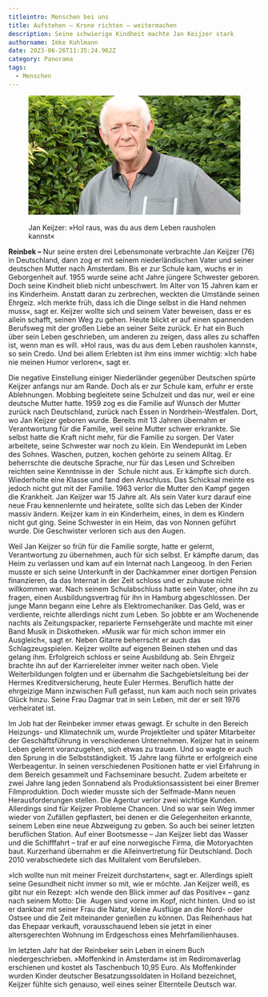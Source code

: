 ```yaml
---
titleintro: Menschen bei uns
title: Aufstehen – Krone richten – weitermachen
description: Seine schwierige Kindheit machte Jan Keijzer stark
authorname: Imke Kuhlmann
date: 2023-06-26T11:35:24.962Z
category: Panorama
tags:
  - Menschen
---
```

<figure>
  <img src="/static/media/2023-26-06-Keijzer-Jan.jpg">
  <figcaption>

Jan Keijzer: »Hol raus, was du aus dem Leben rausholen kannst«

  </figcaption>
</figure>

**Reinbek –** Nur seine ersten drei Lebensmonate verbrachte Jan Keijzer (76) in Deutschland, dann zog er mit seinem niederländischen Vater und seiner deutschen Mutter nach Amsterdam. Bis er zur Schule kam, wuchs er in Geborgenheit auf. 1955 wurde seine acht Jahre jüngere Schwester geboren. Doch seine Kindheit blieb nicht unbeschwert. Im Alter von 15 Jahren kam er ins Kinderheim. Anstatt daran zu zerbrechen, weckten die Umstände seinen Ehrgeiz. »Ich merkte früh, dass ich die Dinge selbst in die Hand nehmen muss«, sagt er. Keijzer wollte sich und seinem Vater beweisen, dass er es allein schafft, seinen Weg zu gehen. Heute blickt er auf einen spannenden Berufsweg mit der großen Liebe an seiner Seite zurück. Er hat ein Buch über sein Leben geschrieben, um anderen zu zeigen, dass alles zu schaffen ist, wenn man es will. »Hol raus, was du aus dem Leben rausholen kannst«, so sein Credo. Und bei allem Erlebten ist ihm eins immer wichtig: »Ich habe nie meinen Humor verloren«, sagt er. 

Die negative Einstellung einiger Niederländer gegenüber Deutschen spürte Keijzer anfangs nur am Rande. Doch als er zur Schule kam, erfuhr er erste Ablehnungen. Mobbing begleitete seine Schulzeit und das nur, weil er eine deutsche Mutter hatte. 1959 zog es die Familie auf Wunsch der Mutter zurück nach Deutschland, zurück nach Essen in Nordrhein-Westfalen. Dort, wo Jan Keijzer geboren wurde. Bereits mit 13 Jahren übernahm er Verantwortung für die Familie, weil seine Mutter schwer erkrankte. Sie selbst hatte die Kraft nicht mehr, für die Familie zu sorgen. Der Vater arbeitete, seine Schwester war noch zu klein. Ein Wendepunkt im Leben des Sohnes. Waschen, putzen, kochen gehörte zu seinem Alltag. Er beherrschte die deutsche Sprache, nur für das Lesen und Schreiben reichten seine Kenntnisse in der  Schule nicht aus. Er kämpfte sich durch. Wiederholte eine Klasse und fand den Anschluss. Das Schicksal meinte es jedoch nicht gut mit der Familie. 1963 verlor die Mutter den Kampf gegen die Krankheit. Jan Keijzer war 15 Jahre alt. Als sein Vater kurz darauf eine neue Frau kennenlernte und heiratete, sollte sich das Leben der Kinder massiv ändern. Keijzer kam in ein Kinderheim, eines, in dem es Kindern nicht gut ging. Seine Schwester in ein Heim, das von Nonnen geführt wurde. Die Geschwister verloren sich aus den Augen. 

Weil Jan Keijzer so früh für die Familie sorgte, hatte er gelernt, Verantwortung zu übernehmen, auch für sich selbst. Er kämpfte darum, das Heim zu verlassen und kam auf ein Internat nach Langeoog. In den Ferien musste er sich seine Unterkunft in der Dachkammer einer dortigen Pension finanzieren, da das Internat in der Zeit schloss und er zuhause nicht willkommen war. Nach seinem Schulabschluss hatte sein Vater, ohne ihn zu fragen, einen Ausbildungsvertrag für ihn in Hamburg abgeschlossen. Der junge Mann begann eine Lehre als Elektromechaniker. Das Geld, was er verdiente, reichte allerdings nicht zum Leben. So jobbte er am Wochenende nachts als Zeitungspacker, reparierte Fernsehgeräte und machte mit einer Band Musik in Diskotheken. »Musik war für mich schon immer ein Ausgleich«, sagt er. Neben Gitarre beherrscht er auch das Schlagzeugspielen. Keijzer wollte auf eigenen Beinen stehen und das gelang ihm. Erfolgreich schloss er seine Ausbildung ab. Sein Ehrgeiz brachte ihn auf der Karriereleiter immer weiter nach oben. Viele Weiterbildungen folgten und er übernahm die Sachgebietsleitung bei der Hermes Kreditversicherung, heute Euler Hermes. Beruflich hatte der ehrgeizige Mann inzwischen Fuß gefasst, nun kam auch noch sein privates Glück hinzu. Seine Frau Dagmar trat in sein Leben, mit der er seit 1976 verheiratet ist. 

Im Job hat der Reinbeker immer etwas gewagt. Er schulte in den Bereich Heizungs- und Klimatechnik um, wurde Projektleiter und später Mitarbeiter der Geschäftsführung in verschiedenen Unternehmen. Keijzer hat in seinem Leben gelernt voranzugehen, sich etwas zu trauen. Und so wagte er auch den Sprung in die Selbstständigkeit. 15 Jahre lang führte er erfolgreich eine Werbeagentur. In seinen verschiedenen Positionen hatte er viel Erfahrung in dem Bereich gesammelt und Fachseminare besucht. Zudem arbeitete er zwei Jahre lang jeden Sonnabend als Produktionsassistent bei einer Bremer Filmproduktion. Doch wieder musste sich der Selfmade-Mann neuen Herausforderungen stellen. Die Agentur verlor zwei wichtige Kunden. Allerdings sind für Keijzer Probleme Chancen. Und so war sein Weg immer wieder von Zufällen gepflastert, bei denen er die Gelegenheiten erkannte, seinem Leben eine neue Abzweigung zu geben. So auch bei seiner letzten beruflichen Station. Auf einer Bootsmesse – Jan Keijzer liebt das Wasser und die Schifffahrt – traf er auf eine norwegische Firma, die Motoryachten baut. Kurzerhand übernahm er die Alleinvertretung für Deutschland. Doch 2010 verabschiedete sich das Mulitalent vom Berufsleben. 

»Ich wollte nun mit meiner Freizeit durchstarten«, sagt er. Allerdings spielt seine Gesundheit nicht immer so mit, wie er möchte. Jan Keijzer weiß, es gibt nur ein Rezept: »Ich wende den Blick immer auf das Positive« – ganz nach seinem Motto: Die  Augen sind vorne im Kopf, nicht hinten. Und so ist er dankbar mit seiner Frau die Natur, kleine Ausflüge an die Nord- oder Ostsee und die Zeit miteinander genießen zu können. Das Reihenhaus hat das Ehepaar verkauft, vorausschauend leben sie jetzt in einer altersgerechten Wohnung im Erdgeschoss eines Mehrfamilienhauses.

Im letzten Jahr hat der Reinbeker sein Leben in einem Buch niedergeschrieben. »Moffenkind in Amsterdam« ist im Rediromaverlag erschienen und kostet als Taschenbuch 10,95 Euro. Als Moffenkinder wurden Kinder deutscher Besatzungssoldaten in Holland bezeichnet, Keijzer fühlte sich genauso, weil eines seiner Elternteile Deutsch war.